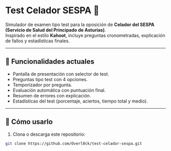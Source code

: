 # Test Celador SESPA 🏥

Simulador de examen tipo test para la oposición de **Celador del SESPA (Servicio de Salud del Principado de Asturias)**.  
Inspirado en el estilo **Kahoot**, incluye preguntas cronometradas, explicación de fallos y estadísticas finales.

---

## 🧠 Funcionalidades actuales

- Pantalla de presentación con selector de test.
- Preguntas tipo test con 4 opciones.
- Temporizador por pregunta.
- Evaluación automática con puntuación final.
- Resumen de errores con explicación.
- Estadísticas del test (porcentaje, aciertos, tiempo total y medio).

---

## 🚀 Cómo usarlo

1. Clona o descarga este repositorio:

```bash
git clone https://github.com/Overl0ck/test-celador-sespa.git
